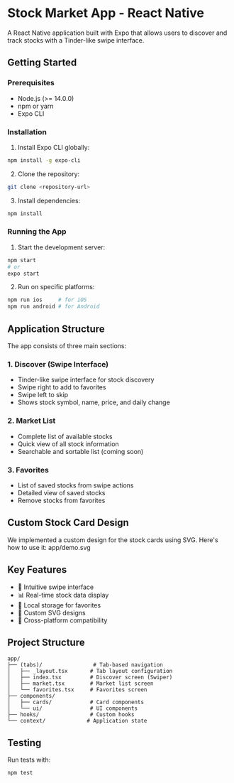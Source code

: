# Stock Market App - React Native

A React Native application built with Expo that allows users to discover and track stocks with a Tinder-like swipe interface.

## Getting Started

### Prerequisites
- Node.js (>= 14.0.0)
- npm or yarn
- Expo CLI

### Installation

1. Install Expo CLI globally:
```bash
npm install -g expo-cli
```

2. Clone the repository:
```bash
git clone <repository-url>
```

3. Install dependencies:
```bash
npm install
```

### Running the App

1. Start the development server:
```bash
npm start
# or
expo start
```

2. Run on specific platforms:
```bash
npm run ios     # for iOS
npm run android # for Android
```

## Application Structure

The app consists of three main sections:

### 1. Discover (Swipe Interface)
- Tinder-like swipe interface for stock discovery
- Swipe right to add to favorites
- Swipe left to skip
- Shows stock symbol, name, price, and daily change

### 2. Market List
- Complete list of available stocks
- Quick view of all stock information
- Searchable and sortable list (coming soon)

### 3. Favorites
- List of saved stocks from swipe actions
- Detailed view of saved stocks
- Remove stocks from favorites

## Custom Stock Card Design

We implemented a custom design for the stock cards using SVG. Here's how to use it: app/demo.svg

## Key Features

- 🎯 Intuitive swipe interface
- 📊 Real-time stock data display
- 💾 Local storage for favorites
- 🎨 Custom SVG designs
- 📱 Cross-platform compatibility

## Project Structure
```
app/
├── (tabs)/                # Tab-based navigation
│   ├── _layout.tsx       # Tab layout configuration
│   ├── index.tsx         # Discover screen (Swiper)
│   ├── market.tsx        # Market list screen
│   └── favorites.tsx     # Favorites screen
├── components/
│   ├── cards/            # Card components
│   └── ui/               # UI components
├── hooks/                # Custom hooks
└── context/             # Application state
```

## Testing

Run tests with:
```bash
npm test
```

